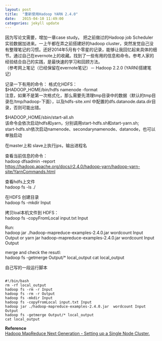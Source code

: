 ```yaml
---
layout:	post
title:	"重新使用Hadoop YARN 2.4.0"
date:	2015-04-10 11:49:00
categories: jekyll update
---
```


因为写论文需要，增加一章case study。 把之前做过的Hadoop job Scheduler 实验数据加进来。一上午都在弄之前搭建好的hadoop cluster，突然发觉自己没有整理笔记的习惯。还好2014年5月有个零星的记录，能够让我回忆起来具体的细节。通过自己在evernote上的收藏。找到了一些有用的信息和命令。参考人家的经验结合自己的实践，是最快速的学习和回顾方法。  
（参考网上笔记（已经保留在evernote笔记）－ Hadoop 2.2.0 (YARN)搭建笔记）

记录一下有用的命令：
格式化HDFS：  
$HADOOP_HOME/bin/hdfs namenode -format  
注意，如果不是第一次格式化，那么需要先清理tmp目录中的数据（默认的tmp目录在/tmp/hadoop-<username>下面），以及hdfs-site.xml  中配置的dfs.datanode.data.dir目录，否则可能出错。  

$HADOOP_HOME/sbin/start-all.sh  
该命令会依次启动hdfs和yarn，分别调用start-hdfs.sh和start-yarn.sh;  
start-hdfs.sh依次启动namenode、secondarynamenode、datanode，也可以单独启动


在master上和 slave上执行jps，输出进程名  

查看当前信息的命令：  
hadoop dfsadmin -report  
https://hadoop.apache.org/docs/r2.4.0/hadoop-yarn/hadoop-yarn-site/YarnCommands.html  



查看hdfs上文件  
hadoop fs -ls ./  

在HDFS 创建目录  
hadoop fs -mkdir Input  

拷贝loal本机文件到 HDFS：  
hadoop fs -copyFromLocal input.txt Input  

Run:  
hadoop jar ./hadoop-mapreduce-examples-2.4.0.jar  wordcount Input  Output 
or
yarn jar hadoop-mapreduce-examples-2.4.0.jar wordcount Input  Output 

merge and check the resutl:  
hadoop fs -getmerge Output/* local_output
cat local_output 

自己写的一段运行脚本
<pre><code> 
#!/bin/bash
rm -rf local_output
hadoop fs -rm -r Input
hadoop fs -rm -r Output
hadoop fs -mkdir Input
hadoop fs -copyFromLocal input.txt Input
hadoop jar ./hadoop-mapreduce-examples-2.4.0.jar  wordcount Input  Output
hadoop fs -getmerge Output/* local_output
cat local_output
</code></pre>

**Reference**  
[Hadoop MapReduce Next Generation - Setting up a Single Node Cluster.](https://hadoop.apache.org/docs/r2.4.0/hadoop-project-dist/hadoop-common/SingleCluster.html#Fully-Distributed_Operation)

